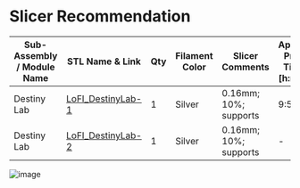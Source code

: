 # Slicer Recommendation 

|  **Sub-Assembly / Module Name** | **STL Name & Link** | **Qty** | **Filament Color** | **Slicer Comments** | **Approx Print Time [h:mm]** | **Approx Filament Used [g]** | **Approx Filament Used [m]** |
| ---- | --- | --- | --- | --- | --- | --- | --- |
| Destiny Lab | [LoFI_DestinyLab-1](https://github.com/ISS-Mimic/Mimic/blob/main/3D_Printing/US_Lab_Destiny/LoFi_DestinyLab-1.stl) | 1 | Silver | 0.16mm; 10%; supports | 9:54 | 62 | 20.76
| Destiny Lab | [LoFI_DestinyLab-2](https://github.com/ISS-Mimic/Mimic/blob/main/3D_Printing/US_Lab_Destiny/LoFi_DestinyLab-2.stl) | 1 | Silver | 0.16mm; 10%; supports | - | - | - |
![image](https://user-images.githubusercontent.com/58833710/192925039-f37e4a47-f397-430a-b95d-998f9262a88e.png)
